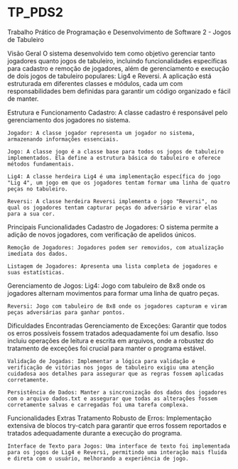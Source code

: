 # TP_PDS2
Trabalho Prático de Programação e Desenvolvimento de Software 2 - Jogos de Tabuleiro

Visão Geral
    O sistema desenvolvido tem como objetivo gerenciar tanto jogadores quanto jogos de tabuleiro, incluindo funcionalidades específicas para cadastro e remoção de jogadores, além de gerenciamento e execução de dois jogos de tabuleiro populares: Lig4 e Reversi. A aplicação está estruturada em diferentes classes e módulos, cada um com responsabilidades bem definidas para garantir um código organizado e fácil de manter.

Estrutura e Funcionamento
    Cadastro: A classe cadastro é responsável pelo gerenciamento dos jogadores no sistema.

    Jogador: A classe jogador representa um jogador no sistema, armazenando informações essenciais.

    Jogo: A classe jogo é a classe base para todos os jogos de tabuleiro implementados. Ela define a estrutura básica do tabuleiro e oferece métodos fundamentais.

    Lig4: A classe herdeira Lig4 é uma implementação específica do jogo "Lig 4", um jogo em que os jogadores tentam formar uma linha de quatro peças no tabuleiro.

    Reversi: A classe herdeira Reversi implementa o jogo "Reversi", no qual os jogadores tentam capturar peças do adversário e virar elas para a sua cor.

Principais Funcionalidades
    Cadastro de Jogadores: O sistema permite a adição de novos jogadores, com verificação de apelidos únicos.

    Remoção de Jogadores: Jogadores podem ser removidos, com atualização imediata dos dados.

    Listagem de Jogadores: Apresenta uma lista completa de jogadores e suas estatísticas.

Gerenciamento de Jogos:
    Lig4: Jogo com tabuleiro de 8x8 onde os jogadores alternam movimentos para formar uma linha de quatro peças.

    Reversi: Jogo com tabuleiro de 8x8 onde os jogadores capturam e viram peças adversárias para ganhar pontos.

Dificuldades Encontradas
    Gerenciamento de Exceções: Garantir que todos os erros possíveis fossem tratados adequadamente foi um desafio. Isso incluiu operações de leitura e escrita em arquivos, onde a robustez do tratamento de exceções foi crucial para manter o programa estável.

    Validação de Jogadas: Implementar a lógica para validação e verificação de vitórias nos jogos de tabuleiro exigiu uma atenção cuidadosa aos detalhes para assegurar que as regras fossem aplicadas corretamente.

    Persistência de Dados: Manter a sincronização dos dados dos jogadores com o arquivo dados.txt e assegurar que todas as alterações fossem corretamente salvas e carregadas foi uma tarefa complexa.

Funcionalidades Extras
    Tratamento Robusto de Erros: Implementação extensiva de blocos try-catch para garantir que erros fossem reportados e tratados adequadamente durante a execução do programa.

    Interface de Texto para Jogos: Uma interface de texto foi implementada para os jogos de Lig4 e Reversi, permitindo uma interação mais fluida e direta com o usuário, melhorando a experiência de jogo.
